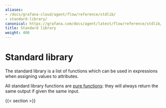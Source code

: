 ```yaml
---
aliases:
- /docs/grafana-cloud/agent/flow/reference/stdlib/
- standard-library/
canonical: https://grafana.com/docs/agent/latest/flow/reference/stdlib/
title: Standard library
weight: 400
---
```


# Standard library

The standard library is a list of functions which can be used in expressions
when assigning values to attributes.

All standard library functions are [pure functions](https://en.wikipedia.org/wiki/Pure_function): they will always return the same
output if given the same input.

{{< section >}}
